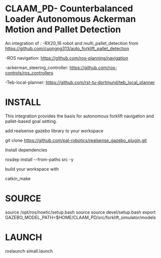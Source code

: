# CLAAM_PD- Counterbalanced Loader Autonomous Ackerman Motion and Pallet Detection 
 An integration of :
 -RX20_16 robot and multi_pallet_detection from https://github.com/cuongng313/auto_forklift_pallet_detection
 
 -ROS navigation:
 https://github.com/ros-planning/navigation
 
 -ackerman_steering_controller:
 https://github.com/ros-controls/ros_controllers
 
 -Teb-local-planner:
 https://github.com/rst-tu-dortmund/teb_local_planner


# INSTALL
 This integration provides the basis for autonomous forklift navigation and pallet-based goal setting.
 
 add realsense gazebo library to your workspace
 
 git clone https://github.com/pal-robotics/realsense_gazebo_plugin.git
 
 Install dependencies
 
 rosdep install --from-paths src -y 

 build your workspace with 
 
 catkin_make


# SOURCE
 source /opt/ros/noetic/setup.bash
 source source devel/setup.bash
 export GAZEBO_MODEL_PATH=$HOME/CLAAM_PD/src/forklift_simulator/models

# LAUNCH

roslaunch simall.launch



